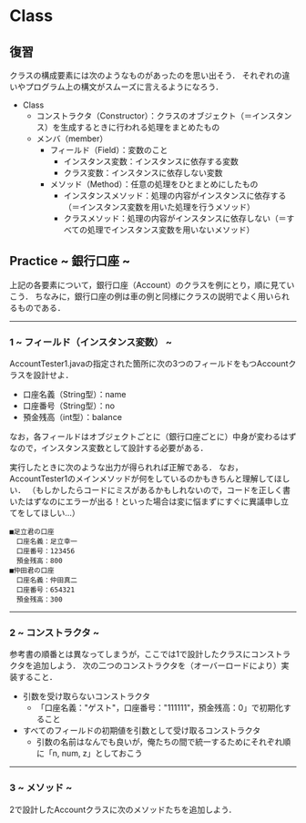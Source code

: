 # Class

## 復習
クラスの構成要素には次のようなものがあったのを思い出そう．
それぞれの違いやプログラム上の構文がスムーズに言えるようになろう．

- Class
	- コンストラクタ（Constructor）：クラスのオブジェクト（＝インスタンス）を生成するときに行われる処理をまとめたもの
	- メンバ（member）
		- フィールド（Field）：変数のこと
			- インスタンス変数：インスタンスに依存する変数
			- クラス変数：インスタンスに依存しない変数
		- メソッド（Method）：任意の処理をひとまとめにしたもの
			- インスタンスメソッド：処理の内容がインスタンスに依存する（＝インスタンス変数を用いた処理を行うメソッド）
			- クラスメソッド：処理の内容がインスタンスに依存しない（＝すべての処理でインスタンス変数を用いないメソッド）


## Practice ~ 銀行口座 ~
上記の各要素について，銀行口座（Account）のクラスを例にとり，順に見ていこう．
ちなみに，銀行口座の例は車の例と同様にクラスの説明でよく用いられるものである．

---

### 1 ~ フィールド（インスタンス変数） ~
AccountTester1.javaの指定された箇所に次の3つのフィールドをもつAccountクラスを設計せよ．

- 口座名義（String型）：name
- 口座番号（String型）：no
- 預金残高（int型）：balance

なお，各フィールドはオブジェクトごとに（銀行口座ごとに）中身が変わるはずなので，インスタンス変数として設計する必要がある．

実行したときに次のような出力が得られれば正解である．
なお，AccountTester1のメインメソッドが何をしているのかもきちんと理解してほしい．
（もしかしたらコードにミスがあるかもしれないので，コードを正しく書いたはずなのにエラーが出る！といった場合は変に悩まずにすぐに異議申し立てをしてほしい…）

```
■足立君の口座
　口座名義：足立幸一
　口座番号：123456
　預金残高：800
■仲田君の口座
　口座名義：仲田真二
　口座番号：654321
　預金残高：300
```

---

### 2 ~ コンストラクタ ~
参考書の順番とは異なってしまうが，ここでは1で設計したクラスにコンストラクタを追加しよう．
次の二つのコンストラクタを（オーバーロードにより）実装すること．

- 引数を受け取らないコンストラクタ
	- 「口座名義："ゲスト"，口座番号："111111"，預金残高：0」で初期化すること
- すべてのフィールドの初期値を引数として受け取るコンストラクタ
	- 引数の名前はなんでも良いが，俺たちの間で統一するためにそれぞれ順に「n, num, z」としておこう

---

### 3 ~ メソッド ~
2で設計したAccountクラスに次のメソッドたちを追加しよう．
